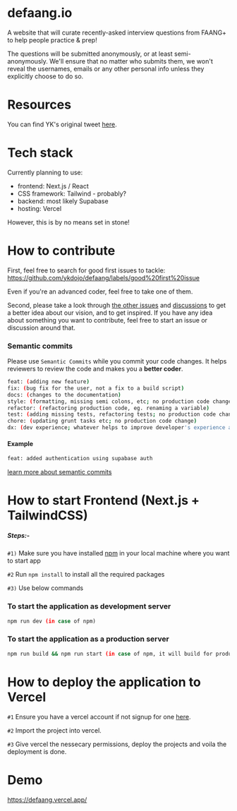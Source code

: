 # defaang.io
A website that will curate recently-asked interview questions from FAANG+ to help people practice &amp; prep!

The questions will be submitted anonymously, or at least semi-anonymously. We'll ensure that no matter who submits them, we won't reveal the usernames, emails or any other personal info unless they explicitly choose to do so.

# Resources
You can find YK's original tweet [here](https://twitter.com/ykdojo/status/1557611357251350528).

# Tech stack
Currently planning to use:
- frontend: Next.js / React
- CSS framework: Tailwind - probably?
- backend: most likely Supabase
- hosting: Vercel

However, this is by no means set in stone!

# How to contribute

First, feel free to search for good first issues to tackle: https://github.com/ykdojo/defaang/labels/good%20first%20issue

Even if you're an advanced coder, feel free to take one of them.

Second, please take a look through [the other issues](https://github.com/ykdojo/defaang/issues) and [discussions](https://github.com/ykdojo/defaang/discussions) to get a better idea about our vision, and to get inspired. If you have any idea about something you want to contribute, feel free to start an issue or discussion around that.

### Semantic commits
Please use `Semantic Commits` while you commit your code changes. It helps reviewers to review the code and makes you a **better coder**.

```bash feat: (new feature for the user, not a new feature for build script)
feat: (adding new feature)
fix: (bug fix for the user, not a fix to a build script)
docs: (changes to the documentation)
style: (formatting, missing semi colons, etc; no production code change)
refactor: (refactoring production code, eg. renaming a variable)
test: (adding missing tests, refactoring tests; no production code change)
chore: (updating grunt tasks etc; no production code change)
dx: (dev experience; whatever helps to improve developer's experience and performance, comes under dx)
```
#### Example
```bash 
feat: added authentication using supabase auth
```
[learn more about semantic commits](https://www.conventionalcommits.org/en/v1.0.0/)

# How to start Frontend (Next.js + TailwindCSS)

##### Steps:-

`#1)`  Make sure you have installed  [npm](https://docs.npmjs.com/cli/init) in your local machine where you want to start app

`#2` Run ```npm install``` to install all the required packages

`#3)` Use below commands

### To start the application as development server
```bash
npm run dev (in case of npm)
```

### To start the application as a production server
```bash
npm run build && npm run start (in case of npm, it will build for production and start the server on that build)
```

# How to deploy the application to Vercel

`#1` Ensure you have a vercel account if not signup for one [here](https://vercel.com/).

`#2` Import the project into vercel.

`#3` Give vercel the nessecary permissions, deploy the projects and voila the deployment is done.

# Demo

https://defaang.vercel.app/
